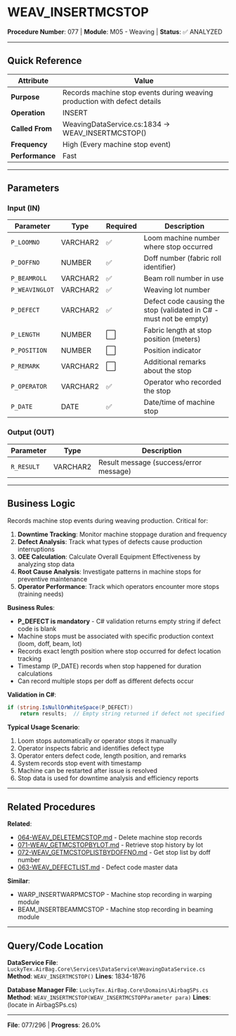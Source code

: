# WEAV_INSERTMCSTOP

**Procedure Number**: 077 | **Module**: M05 - Weaving | **Status**: ✅ ANALYZED

---

## Quick Reference

| Attribute | Value |
|-----------|-------|
| **Purpose** | Records machine stop events during weaving production with defect details |
| **Operation** | INSERT |
| **Called From** | WeavingDataService.cs:1834 → WEAV_INSERTMCSTOP() |
| **Frequency** | High (Every machine stop event) |
| **Performance** | Fast |

---

## Parameters

### Input (IN)

| Parameter | Type | Required | Description |
|-----------|------|----------|-------------|
| `P_LOOMNO` | VARCHAR2 | ✅ | Loom machine number where stop occurred |
| `P_DOFFNO` | NUMBER | ✅ | Doff number (fabric roll identifier) |
| `P_BEAMROLL` | VARCHAR2 | ✅ | Beam roll number in use |
| `P_WEAVINGLOT` | VARCHAR2 | ✅ | Weaving lot number |
| `P_DEFECT` | VARCHAR2 | ✅ | Defect code causing the stop (validated in C# - must not be empty) |
| `P_LENGTH` | NUMBER | ⬜ | Fabric length at stop position (meters) |
| `P_POSITION` | NUMBER | ⬜ | Position indicator |
| `P_REMARK` | VARCHAR2 | ⬜ | Additional remarks about the stop |
| `P_OPERATOR` | VARCHAR2 | ✅ | Operator who recorded the stop |
| `P_DATE` | DATE | ✅ | Date/time of machine stop |

### Output (OUT)

| Parameter | Type | Description |
|-----------|------|-------------|
| `R_RESULT` | VARCHAR2 | Result message (success/error message) |

---

## Business Logic

Records machine stop events during weaving production. Critical for:

1. **Downtime Tracking**: Monitor machine stoppage duration and frequency
2. **Defect Analysis**: Track what types of defects cause production interruptions
3. **OEE Calculation**: Calculate Overall Equipment Effectiveness by analyzing stop data
4. **Root Cause Analysis**: Investigate patterns in machine stops for preventive maintenance
5. **Operator Performance**: Track which operators encounter more stops (training needs)

**Business Rules**:
- **P_DEFECT is mandatory** - C# validation returns empty string if defect code is blank
- Machine stops must be associated with specific production context (loom, doff, beam, lot)
- Records exact length position where stop occurred for defect location tracking
- Timestamp (P_DATE) records when stop happened for duration calculations
- Can record multiple stops per doff as different defects occur

**Validation in C#**:
```csharp
if (string.IsNullOrWhiteSpace(P_DEFECT))
    return results;  // Empty string returned if defect not specified
```

**Typical Usage Scenario**:
1. Loom stops automatically or operator stops it manually
2. Operator inspects fabric and identifies defect type
3. Operator enters defect code, length position, and remarks
4. System records stop event with timestamp
5. Machine can be restarted after issue is resolved
6. Stop data is used for downtime analysis and efficiency reports

---

## Related Procedures

**Related**:
- [064-WEAV_DELETEMCSTOP.md](./064-WEAV_DELETEMCSTOP.md) - Delete machine stop records
- [071-WEAV_GETMCSTOPBYLOT.md](./071-WEAV_GETMCSTOPBYLOT.md) - Retrieve stop history by lot
- [072-WEAV_GETMCSTOPLISTBYDOFFNO.md](./072-WEAV_GETMCSTOPLISTBYDOFFNO.md) - Get stop list by doff number
- [063-WEAV_DEFECTLIST.md](./063-WEAV_DEFECTLIST.md) - Defect code master data

**Similar**:
- WARP_INSERTWARPMCSTOP - Machine stop recording in warping module
- BEAM_INSERTBEAMMCSTOP - Machine stop recording in beaming module

---

## Query/Code Location

**DataService File**: `LuckyTex.AirBag.Core\Services\DataService\WeavingDataService.cs`
**Method**: `WEAV_INSERTMCSTOP()`
**Lines**: 1834-1876

**Database Manager File**: `LuckyTex.AirBag.Core\Domains\AirbagSPs.cs`
**Method**: `WEAV_INSERTMCSTOP(WEAV_INSERTMCSTOPParameter para)`
**Lines**: (locate in AirbagSPs.cs)

---

**File**: 077/296 | **Progress**: 26.0%
